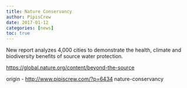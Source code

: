 ```yaml
---
title: Nature Conservancy
author: PipisCrew
date: 2017-01-12
categories: [news]
toc: true
---
```


New report analyzes 4,000 cities to demonstrate the health, climate and biodiversity benefits of source water protection.

https://global.nature.org/content/beyond-the-source

origin - http://www.pipiscrew.com/?p=6434 nature-conservancy